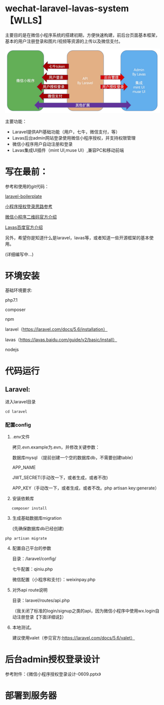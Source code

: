 
# wechat-laravel-lavas-system【WLLS】
主要目的是在微信小程序系统的搭建初期，方便快速构建，前后台页面基本框架，基本的用户注册登录和图片/视频等资源的上传以及微信支付。

![架构图](images/arch.jpg)

主要功能：

* Laravel提供API基础功能（用户，七牛，微信支付，等）
* Lavas后台admin网站登录使用微信小程序授权，并支持权限管理
* 微信小程序用户自动注册和登录
* Lavas集成UI插件（mint UI,muse UI）,兼容PC和移动前端

# 写在最前：
参考和使用的git代码：

[laravel-boilerplate]

[laravel-boilerplate]: https://github.com/francescomalatesta/laravel-api-boilerplate-jwt


[小程序授权登录思路参考]

[小程序授权登录思路参考]: https://blog.csdn.net/P6P7qsW6ua47A2Sb/article/details/78892430

[微信小程序二维码官方介绍]

[微信小程序二维码官方介绍]: https://developers.weixin.qq.com/miniprogram/dev/api/qrcode.html

[Lavas百度官方介绍]

[Lavas百度官方介绍]: https://lavas.baidu.com

另外，希望你是知道什么是laravel，lavas等，或者知道一些开源框架的基本使用。

(详细编写中...)

# 环境安装

基础环境要求:

php7.1

composer

npm

laravel（https://laravel.com/docs/5.6/installation）

lavas（https://lavas.baidu.com/guide/v2/basic/install）

nodejs


# 代码运行
## Laravel:


   进入laravel目录

```
cd laravel
```

### 配置config

1. .env文件

   拷贝.evn.example为.evn，并修改关键参数：

   数据库mysql （提前创建一个空的数据库db，不需要创建table）

   APP_NAME

   JWT_SECRET(手动改一下，或者生成，或者不改)

   APP_KEY（手动改一下，或者生成，或者不改。php artisan key:generate）

2. 安装依赖库

```
   composer install
```

3. 生成基础数据库migration

   (先确保数据库db已经创建)

```
php artisan migrate
```

4. 配置自己平台的参数

   目录：/laravel/config/

   七牛配置：qiniu.php

   微信配置（小程序和支付）：weixinpay.php

5. 对外api route说明

   目录：laravel/routes/api.php

   （我关闭了标准的login/signup之类的api，因为微信小程序中使用wx.login自动注册登录【下面详细说】）

6. 本地测试。

   建议使用valet（参见官方:https://laravel.com/docs/5.6/valet）


# 后台admin授权登录设计
参考附件：《微信小程序授权登录设计-0609.pptx》

# 部署到服务器
